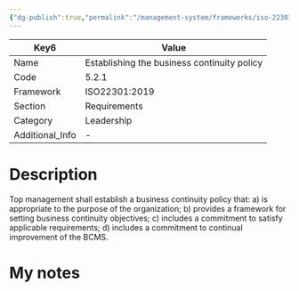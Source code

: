 ```yaml
---
{"dg-publish":true,"permalink":"/management-system/frameworks/iso-22301-2019/iso-22301-2019-5-2-1/","tags":["requirement"],"noteIcon":"1"}
---
```



<div><table class="dataview table-view-table"><thead class="table-view-thead"><tr class="table-view-tr-header"><th class="table-view-th"><span>Key</span><span class="dataview small-text">6</span></th><th class="table-view-th"><span>Value</span></th></tr></thead><tbody class="table-view-tbody"><tr><td><span>Name</span></td><td><span>Establishing the business continuity policy</span></td></tr><tr><td><span>Code</span></td><td><span>5.2.1</span></td></tr><tr><td><span>Framework</span></td><td><span>ISO22301:2019</span></td></tr><tr><td><span>Section</span></td><td><span>Requirements</span></td></tr><tr><td><span>Category</span></td><td><span>Leadership</span></td></tr><tr><td><span>Additional_Info</span></td><td><span>-</span></td></tr></tbody></table></div>

# Description

Top management shall establish a business continuity policy that: a) is appropriate to the purpose of the organization; b) provides a framework for setting business continuity objectives; c) includes a commitment to satisfy applicable requirements; d) includes a commitment to continual improvement of the BCMS. 

# My notes
